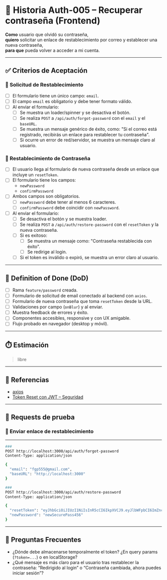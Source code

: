 # 📌 Historia Auth-005 – Recuperar contraseña (Frontend)

**Como** usuario que olvidó su contraseña,  
**quiero** solicitar un enlace de restablecimiento por correo y establecer una nueva contraseña,  
**para que** pueda volver a acceder a mi cuenta.

---

## ✅ Criterios de Aceptación

### 📨 Solicitud de Restablecimiento

- [ ] El formulario tiene un único campo: `email`.
- [ ] El campo `email` es obligatorio y debe tener formato válido.
- [ ] Al enviar el formulario:
  - [ ] Se muestra un loader/spinner y se desactiva el botón.
  - [ ] Se realiza `POST` a `/api/auth/forgot-password` con el `email` y el `baseURL`.
  - [ ] Se muestra un mensaje genérico de éxito, como: "Si el correo está registrado, recibirás un enlace para restablecer tu contraseña".
  - [ ] Si ocurre un error de red/servidor, se muestra un mensaje claro al usuario.

### 🔑 Restablecimiento de Contraseña

- [ ] El usuario llega al formulario de nueva contraseña desde un enlace que incluye un `resetToken`.
- [ ] El formulario tiene los campos:
  - `newPassword`
  - `confirmPassword`
- [ ] Ambos campos son obligatorios.
  - [ ] `newPassword` debe tener al menos 6 caracteres.
  - [ ] `confirmPassword` debe coincidir con `newPassword`.
- [ ] Al enviar el formulario:
  - [ ] Se desactiva el botón y se muestra loader.
  - [ ] Se realiza `POST` a `/api/auth/restore-password` con el `resetToken` y la nueva contraseña.
  - [ ] Si es exitoso:
    - [ ] Se muestra un mensaje como: "Contraseña restablecida con éxito".
    - [ ] Se redirige al login.
  - [ ] Si el token es inválido o expiró, se muestra un error claro al usuario.

---

## 📘 Definition of Done (DoD)

- [ ] Rama `feature/password` creada.
- [ ] Formulario de solicitud de email conectado al backend con `axios`.
- [ ] Formulario de nueva contraseña que toma `resetToken` desde la URL.
- [ ] Validaciones por campo (`onBlur`) y al enviar.
- [ ] Muestra feedback de errores y éxito.
- [ ] Componentes accesibles, responsive y con UX amigable.
- [ ] Flujo probado en navegador (desktop y móvil).

---

## ⏱️ Estimación

> libre

---

## 📎 Referencias

- [axios](https://axios-http.com/)
- [Token Reset con JWT – Seguridad](https://owasp.org/www-project-cheat-sheets/cheatsheets/Forgot_Password_Cheat_Sheet.html)

---

## 🔐 Requests de prueba

### 📨 Enviar enlace de restablecimiento

---

```sh
###
POST http://localhost:3000/api/auth/forgot-password
Content-Type: application/json

{
  "email": "fgp555@gmail.com",
  "baseURL": "http://localhost:3000"
}

###
POST http://localhost:3000/api/auth/restore-password
Content-Type: application/json

{
  "resetToken": "eyJhbGciOiJIUzI1NiIsInR5cCI6IkpXVCJ9.eyJlbWFpbCI6ImZncDU1NUBnbWFpbC5jb20iLCJ1c2VySWQiOiI2ODdhZjQ5M2E2ZmQzOGE5NDM3OWJjYjIiLCJ0b2tlblR5cGUiOiJyZXNldCIsImlhdCI6MTc1Mjg4OTQ2MywiZXhwIjoxNzUyODg5NzYzfQ.5X0LdlkZ6SoyRPIZXV1wqPVbe_5ShEsO_XCzaf8MmnM",
  "newPassword": "newSecurePass456"
}

```

---

## 📌 Preguntas Frecuentes

- ¿Dónde debe almacenarse temporalmente el token? ¿En query params (`?token=...`) o en localStorage?
- ¿Qué mensaje es más claro para el usuario tras restablecer la contraseña: “Redirigido al login” o “Contraseña cambiada, ahora puedes iniciar sesión”?
